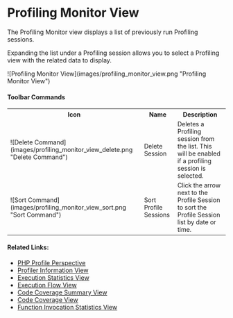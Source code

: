 # Profiling Monitor View

<!--context:profiling_monitor_view-->

The Profiling Monitor view displays a list of previously run Profiling sessions.

Expanding the list under a Profiling session allows you to select a Profiling view with the related data to display.

<p>![Profiling Monitor View](images/profiling_monitor_view.png "Profiling Monitor View")</p>

#### Toolbar Commands

<table>
<tr><th>Icon</th>
<th>Name</th>
<th>Description</th></tr>

<tr><td>![Delete Command](images/profiling_monitor_view_delete.png "Delete Command")</td>
<td>Delete Session</td>
<td>Deletes a Profiling session from the list. This will be enabled if a profiling session is selected.</td></tr>

<tr><td>![Sort Command](images/profiling_monitor_view_sort.png "Sort Command")</td>
<td>Sort Profile Sessions</td>
<td>Click the arrow next to the Profile Session to sort the Profile Session list by date or time.</td></tr>

</table>

<!--links-start-->

#### Related Links:

 * [PHP Profile Perspective](000-index.md)
 * [Profiler Information View](016-profiler_information_view.md)
 * [Execution Statistics View](024-execution_statistics_view.md)
 * [Execution Flow View](032-execution_flow_view.md)
 * [Code Coverage Summary View](040-code_coverage_summary_view.md)
 * [Code Coverage View](048-code_coverage_view.md)
 * [Function Invocation Statistics View](056-function_invocation_statistics_view.md)

<!--links-end-->
